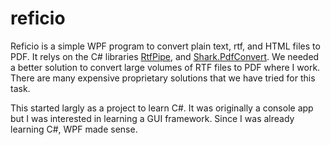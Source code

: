 # reficio

Reficio is a simple WPF program to convert plain text, rtf, and HTML files to PDF. It relys on the C# libraries [RtfPipe](https://github.com/erdomke/RtfPipe), and [Shark.PdfConvert](https://github.com/cp79shark/Shark.PdfConvert). We needed a better solution to convert large volumes of RTF files to PDF where I work. There are many expensive proprietary solutions that we have tried for this task.

This started largly as a project to learn C#. It was originally a console app but I was interested in learning a GUI framework. Since I was already learning C#, WPF made sense.


